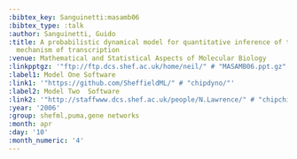 ```yaml
---
:bibtex_key: Sanguinetti:masamb06
:bibtex_type: :talk
:author: Sanguinetti, Guido
:title: A probabilistic dynamical model for quantitative inference of the regulatory
  mechanism of transcription
:venue: Mathematical and Statistical Aspects of Molecular Biology
:linkpptgz: '"ftp://ftp.dcs.shef.ac.uk/home/neil/" # "MASAMB06.ppt.gz"'
:label1: Model One Software
:link1: '"https://github.com/SheffieldML/" # "chipdyno/"'
:label2: Model Two  Software
:link2: '"http://staffwww.dcs.shef.ac.uk/people/N.Lawrence/" # "chipchip/"'
:year: '2006'
:group: shefml,puma,gene networks
:month: apr
:day: '10'
:month_numeric: '4'
---
```

